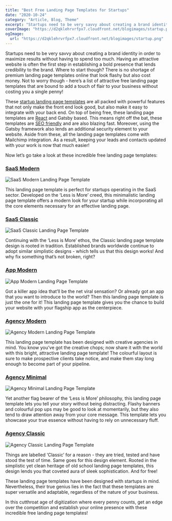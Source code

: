 ```yaml
---
title: "Best Free Landing Page Templates for Startups"
date: "2020-10-24"
category: "Article, Blog, Theme"
excerpt: "Startups need to be very savvy about creating a brand identity in order to maximize results without having to spend too much. Having an attractive website is often the first step in establishing a bold presence that lends credibility to the brand. Where to start though? There is no shortage of premium landing page templates"
coverImage: "https://d2qklehrvrfpx7.cloudfront.net/blogimages/startup.png"
ogImage:
  url: "https://d2qklehrvrfpx7.cloudfront.net/blogimages/startup.png"
---
```


Startups need to be very savvy about creating a brand identity in order to maximize results without having to spend too much. Having an attractive website is often the first step in establishing a bold presence that lends credibility to the brand. Where to start though? There is no shortage of premium landing page templates online that look flashy but also cost money. Not to worry though - here’s a list of attractive free landing page templates that are bound to add a touch of flair to your business without costing you a single penny!

These [startup landing page templates](https://startuplanding.redq.io/) are all packed with powerful features that not only make the front end look good, but also make it easy to integrate with your back end. On top of being free, these landing page templates are [React](https://redq.io/blog/best-react-native-blogs/) and Gatsby based. This means right off the bat, these templates are [SEO friendly](https://redq.io/blog/how-to-rank-your-website-and-business/) and are also blazing fast. Moreover, using the Gatsby framework also lends an additional security element to your website. Aside from these, all the landing page templates come with Mailchimp integration. As a result, keeping your leads and contacts updated with your work is now that much easier!

Now let’s go take a look at these incredible free landing page templates:

### [**SaaS Modern**](https://startup-saas-modern.vercel.app/)

![SaaS Modern Landing Page Template](https://s3.amazonaws.com/redqteam.com/startupio/saas-moden.png)

This landing page template is perfect for startups operating in the SaaS sector. Developed on the ‘Less is More’ creed, this minimalistic landing page template offers a modern look for your startup while incorporating all the core elements necessary for an effective landing page.

### [**SaaS Classic** ](https://startup-saas-classic.vercel.app/)

![SaaS Classic Landing Page Template](https://s3.amazonaws.com/redqteam.com/startupio/saas-classic.png)

Continuing with the ‘Less is More’ ethos, the Classic landing page template design is rooted in tradition. Established brands worldwide continue to adopt similar simplistic designs - which tells us that this design works! And why fix something that’s not broken, right?

### [**App Modern**](https://startup-app-modern.vercel.app/)

![App Modern Landing Page Template](https://s3.amazonaws.com/redqteam.com/startupio/app-modern.png)

Got a killer app idea that’ll be the net viral sensation? Or already got an app that you want to introduce to the world? Then this landing page template is just the one for it! This landing page template gives you the chance to build your website with your flagship app as the centerpiece.

### [**Agency Modern**](https://startup-agency-modern.vercel.app/)

![Agency Modern Landing Page Template](https://s3.amazonaws.com/redqteam.com/startupio/agency-modern.png)

This landing page template has been designed with creative agencies in mind. You know you’ve got the creative chops; now share it with the world with this bright, attractive landing page template! The colourful layout is sure to make prospective clients take notice, and make them stay long enough to become part of your pipeline.

### [**Agency Minimal**](https://startup-agency-minimal.vercel.app/)

![Agency Minimal Landing Page Template](https://s3.amazonaws.com/redqteam.com/startupio/agency-minimal.png)

Yet another flag bearer of the ‘Less is More’ philosophy, this landing page template lets you tell your story without being distracting. Flashy banners and colourful pop ups may be good to look at momentarily, but they also tend to draw attention away from your core message. This template lets you showcase your true essence without having to rely on unnecessary fluff.

###

### [**Agency Classic**](https://startup-agency-classic.vercel.app/)

![Agency Classic Landing Page Template](https://s3.amazonaws.com/redqteam.com/startupio/agency-classic.png)

Things are labelled ‘Classic’ for a reason - they are tried, tested and have stood the test of time. Same goes for this design element. Rooted in the simplistic yet clean heritage of old school landing page templates, this design lends you that coveted aura of sleek sophistication. And for free!

These landing page templates have been designed with startups in mind. Nevertheless, their true genius lies in the fact that these templates are super versatile and adaptable, regardless of the nature of your business.

In this cutthroat age of digitization where every penny counts, get an edge over the competition and establish your online presence with these incredible free landing page templates!

